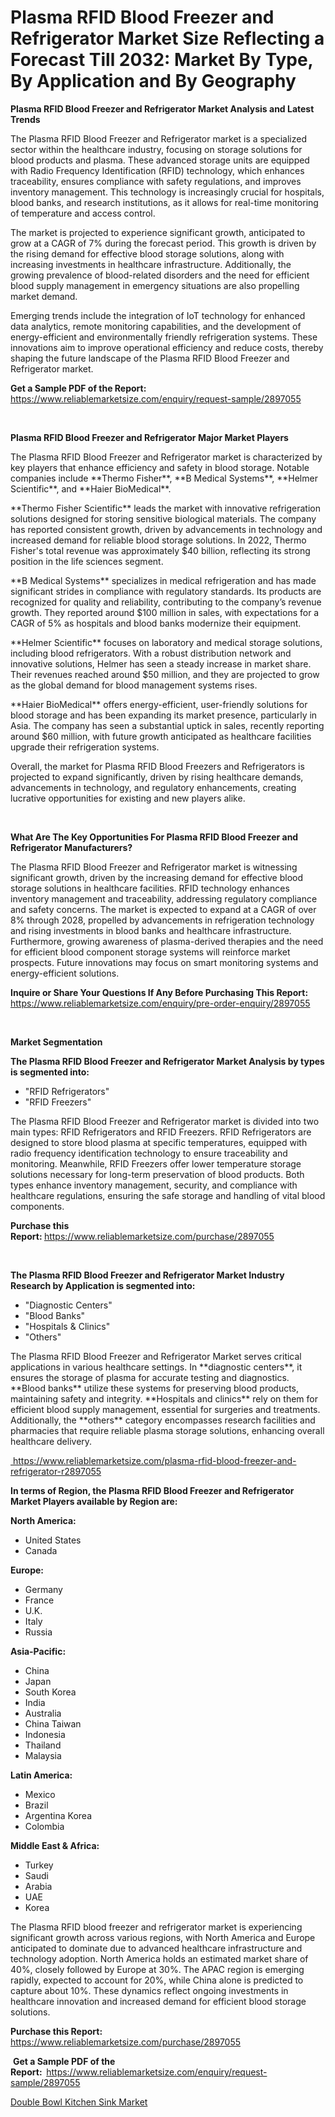 <p><h1>Plasma RFID Blood Freezer and Refrigerator Market Size Reflecting a Forecast Till 2032: Market By Type, By Application and By Geography</h1></p><p><strong>Plasma RFID Blood Freezer and Refrigerator Market Analysis and Latest Trends</strong></p>
<p><p>The Plasma RFID Blood Freezer and Refrigerator market is a specialized sector within the healthcare industry, focusing on storage solutions for blood products and plasma. These advanced storage units are equipped with Radio Frequency Identification (RFID) technology, which enhances traceability, ensures compliance with safety regulations, and improves inventory management. This technology is increasingly crucial for hospitals, blood banks, and research institutions, as it allows for real-time monitoring of temperature and access control.</p><p>The market is projected to experience significant growth, anticipated to grow at a CAGR of 7% during the forecast period. This growth is driven by the rising demand for effective blood storage solutions, along with increasing investments in healthcare infrastructure. Additionally, the growing prevalence of blood-related disorders and the need for efficient blood supply management in emergency situations are also propelling market demand.</p><p>Emerging trends include the integration of IoT technology for enhanced data analytics, remote monitoring capabilities, and the development of energy-efficient and environmentally friendly refrigeration systems. These innovations aim to improve operational efficiency and reduce costs, thereby shaping the future landscape of the Plasma RFID Blood Freezer and Refrigerator market.</p></p>
<p><strong>Get a Sample PDF of the Report:&nbsp;</strong> <a href="https://www.reliablemarketsize.com/enquiry/request-sample/2897055?utm_campaign=3452&utm_medium=2&utm_source=Github&utm_content=ia&utm_term=15032025&utm_id=plasma-rfid-blood-freezer-and-refrigerator">https://www.reliablemarketsize.com/enquiry/request-sample/2897055</a></p>
<p>&nbsp;</p>
<p><strong>Plasma RFID Blood Freezer and Refrigerator Major Market Players</strong></p>
<p><p>The Plasma RFID Blood Freezer and Refrigerator market is characterized by key players that enhance efficiency and safety in blood storage. Notable companies include **Thermo Fisher**, **B Medical Systems**, **Helmer Scientific**, and **Haier BioMedical**.</p><p>**Thermo Fisher Scientific** leads the market with innovative refrigeration solutions designed for storing sensitive biological materials. The company has reported consistent growth, driven by advancements in technology and increased demand for reliable blood storage solutions. In 2022, Thermo Fisher's total revenue was approximately $40 billion, reflecting its strong position in the life sciences segment.</p><p>**B Medical Systems** specializes in medical refrigeration and has made significant strides in compliance with regulatory standards. Its products are recognized for quality and reliability, contributing to the company’s revenue growth. They reported around $100 million in sales, with expectations for a CAGR of 5% as hospitals and blood banks modernize their equipment.</p><p>**Helmer Scientific** focuses on laboratory and medical storage solutions, including blood refrigerators. With a robust distribution network and innovative solutions, Helmer has seen a steady increase in market share. Their revenues reached around $50 million, and they are projected to grow as the global demand for blood management systems rises.</p><p>**Haier BioMedical** offers energy-efficient, user-friendly solutions for blood storage and has been expanding its market presence, particularly in Asia. The company has seen a substantial uptick in sales, recently reporting around $60 million, with future growth anticipated as healthcare facilities upgrade their refrigeration systems.</p><p>Overall, the market for Plasma RFID Blood Freezers and Refrigerators is projected to expand significantly, driven by rising healthcare demands, advancements in technology, and regulatory enhancements, creating lucrative opportunities for existing and new players alike.</p></p>
<p>&nbsp;</p>
<p><strong>What Are The Key Opportunities For Plasma RFID Blood Freezer and Refrigerator Manufacturers?</strong></p>
<p><p>The Plasma RFID Blood Freezer and Refrigerator market is witnessing significant growth, driven by the increasing demand for effective blood storage solutions in healthcare facilities. RFID technology enhances inventory management and traceability, addressing regulatory compliance and safety concerns. The market is expected to expand at a CAGR of over 8% through 2028, propelled by advancements in refrigeration technology and rising investments in blood banks and healthcare infrastructure. Furthermore, growing awareness of plasma-derived therapies and the need for efficient blood component storage systems will reinforce market prospects. Future innovations may focus on smart monitoring systems and energy-efficient solutions.</p></p>
<p><strong>Inquire or Share Your Questions If Any Before Purchasing This Report:</strong> <a href="https://www.reliablemarketsize.com/enquiry/pre-order-enquiry/2897055?utm_campaign=3452&utm_medium=2&utm_source=Github&utm_content=ia&utm_term=15032025&utm_id=plasma-rfid-blood-freezer-and-refrigerator">https://www.reliablemarketsize.com/enquiry/pre-order-enquiry/2897055</a></p>
<p>&nbsp;</p>
<p><strong>Market Segmentation</strong></p>
<p><strong>The Plasma RFID Blood Freezer and Refrigerator Market Analysis by types is segmented into:</strong></p>
<p><ul><li>"RFID Refrigerators"</li><li>"RFID Freezers"</li></ul></p>
<p><p>The Plasma RFID Blood Freezer and Refrigerator market is divided into two main types: RFID Refrigerators and RFID Freezers. RFID Refrigerators are designed to store blood plasma at specific temperatures, equipped with radio frequency identification technology to ensure traceability and monitoring. Meanwhile, RFID Freezers offer lower temperature storage solutions necessary for long-term preservation of blood products. Both types enhance inventory management, security, and compliance with healthcare regulations, ensuring the safe storage and handling of vital blood components.</p></p>
<p><strong>Purchase this Report:&nbsp;</strong><a href="https://www.reliablemarketsize.com/purchase/2897055?utm_campaign=3452&utm_medium=2&utm_source=Github&utm_content=ia&utm_term=15032025&utm_id=plasma-rfid-blood-freezer-and-refrigerator">https://www.reliablemarketsize.com/purchase/2897055</a></p>
<p>&nbsp;</p>
<p><strong>The Plasma RFID Blood Freezer and Refrigerator Market Industry Research by Application is segmented into:</strong></p>
<p><ul><li>"Diagnostic Centers"</li><li>"Blood Banks"</li><li>"Hospitals & Clinics"</li><li>"Others"</li></ul></p>
<p><p>The Plasma RFID Blood Freezer and Refrigerator Market serves critical applications in various healthcare settings. In **diagnostic centers**, it ensures the storage of plasma for accurate testing and diagnostics. **Blood banks** utilize these systems for preserving blood products, maintaining safety and integrity. **Hospitals and clinics** rely on them for efficient blood supply management, essential for surgeries and treatments. Additionally, the **others** category encompasses research facilities and pharmacies that require reliable plasma storage solutions, enhancing overall healthcare delivery.</p></p>
<p><a href="https://www.reliablemarketsize.com/plasma-rfid-blood-freezer-and-refrigerator-r2897055?utm_campaign=3452&utm_medium=2&utm_source=Github&utm_content=ia&utm_term=15032025&utm_id=plasma-rfid-blood-freezer-and-refrigerator">&nbsp;https://www.reliablemarketsize.com/plasma-rfid-blood-freezer-and-refrigerator-r2897055</a></p>
<p><strong>In terms of Region, the Plasma RFID Blood Freezer and Refrigerator Market Players available by Region are:</strong></p>
<p>
    <p> <strong> North America: </strong>
        <ul>
            <li>United States</li>
            <li>Canada</li>
        </ul>
        </p> 
    <p> <strong> Europe: </strong>
        <ul>
            <li>Germany</li>
            <li>France</li>
            <li>U.K.</li>
            <li>Italy</li>
            <li>Russia</li>
        </ul>
        </p> 
    <p> <strong> Asia-Pacific: </strong>
        <ul>
            <li>China</li>
            <li>Japan</li>
            <li>South Korea</li>
            <li>India</li>
            <li>Australia</li>
            <li>China Taiwan</li>
            <li>Indonesia</li>
            <li>Thailand</li>
            <li>Malaysia</li>
        </ul>
        </p> 
    <p> <strong> Latin America: </strong>
        <ul>
            <li>Mexico</li>
            <li>Brazil</li>
            <li>Argentina Korea</li>
            <li>Colombia</li>
        </ul>
        </p> 
    <p> <strong> Middle East & Africa: </strong>
        <ul>
            <li>Turkey</li>
            <li>Saudi</li>
            <li>Arabia</li>
            <li>UAE</li>
            <li>Korea</li>
        </ul>
    </p>
    </p>
<p><p>The Plasma RFID blood freezer and refrigerator market is experiencing significant growth across various regions, with North America and Europe anticipated to dominate due to advanced healthcare infrastructure and technology adoption. North America holds an estimated market share of 40%, closely followed by Europe at 30%. The APAC region is emerging rapidly, expected to account for 20%, while China alone is predicted to capture about 10%. These dynamics reflect ongoing investments in healthcare innovation and increased demand for efficient blood storage solutions.</p></p>
<p><strong>Purchase this Report: </strong><a href="https://www.reliablemarketsize.com/purchase/2897055?utm_campaign=3452&utm_medium=2&utm_source=Github&utm_content=ia&utm_term=15032025&utm_id=plasma-rfid-blood-freezer-and-refrigerator">https://www.reliablemarketsize.com/purchase/2897055</a></p>
<p>&nbsp;<strong>Get a Sample PDF of the Report:&nbsp;&nbsp;</strong><a href="https://www.reliablemarketsize.com/enquiry/request-sample/2897055?utm_campaign=3452&utm_medium=2&utm_source=Github&utm_content=ia&utm_term=15032025&utm_id=plasma-rfid-blood-freezer-and-refrigerator">https://www.reliablemarketsize.com/enquiry/request-sample/2897055</a></p>
<p><strong></strong></p>
<p><p><a href="https://github.com/plawragarile/Market-Research-Report-List-1/blob/main/double-bowl-kitchen-sink-market.md?utm_campaign=3452&utm_medium=2&utm_source=Github&utm_content=ia&utm_term=15032025&utm_id=plasma-rfid-blood-freezer-and-refrigerator">Double Bowl Kitchen Sink Market</a></p></p>